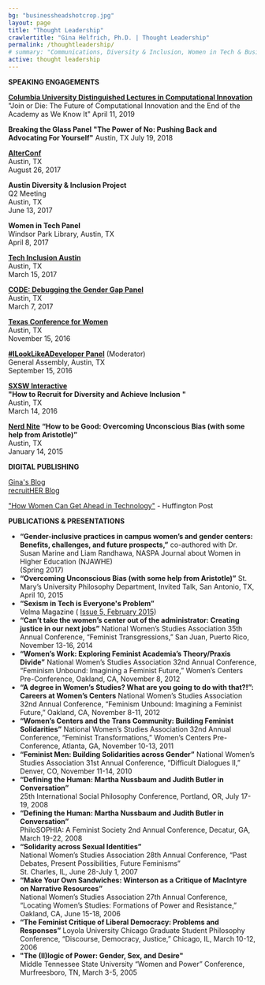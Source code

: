 ```yaml
---
bg: "businessheadshotcrop.jpg"
layout: page
title: "Thought Leadership"
crawlertitle: "Gina Helfrich, Ph.D. | Thought Leadership"
permalink: /thoughtleadership/
# summary: "Communications, Diversity & Inclusion, Women in Tech & Business"
active: thought leadership
---
```


**SPEAKING ENGAGEMENTS**  
  
**[Columbia University Distinguished Lectures in Computational Innovation](https://brown.columbia.edu/event/distinguished-lectures-in-computational-innovation-dr-gina-helfrich/)**
"Join or Die: The Future of Computational Innovation and the End of the Academy as We Know It"
April 11, 2019

**Breaking the Glass Panel**
**"The Power of No: Pushing Back and Advocating For Yourself"**
Austin, TX
July 19, 2018

**[AlterConf](https://alterconf.com/conferences/2017/austin-tx)**  
Austin, TX  
August 26, 2017  
  
**Austin Diversity & Inclusion Project**  
Q2 Meeting  
Austin, TX  
June 13, 2017  
  
**Women in Tech Panel**  
Windsor Park Library, Austin, TX  
April 8, 2017  
  
**[Tech Inclusion Austin](https://austin17.techinclusion.co/)**  
Austin, TX  
March 15, 2017  
  
**[CODE: Debugging the Gender Gap Panel](https://www.eventbrite.com/e/screening-of-code-debugging-the-gender-gap-tickets-32188679206)**  
Austin, TX  
March 7, 2017  
  
**[Texas Conference for Women](https://www.txconferenceforwomen.org/)**  
Austin, TX  
November 15, 2016  
  
**[#ILookLikeADeveloper Panel](https://generalassemb.ly/education/ilooklikeadeveloper/austin/28154)** (Moderator)  
General Assembly, Austin, TX  
September 15, 2016  
  
**[SXSW Interactive](http://schedule.sxsw.com/2016/events/event_PP51520)**  
**"How to Recruit for Diversity and Achieve Inclusion** **"**  
Austin, TX  
March 14, 2016  
  
[**Nerd Nite**](https://vimeo.com/116983511)
**“How to be Good: Overcoming Unconscious Bias (with some help from Aristotle)”**  
Austin, TX  
January 14, 2015  
  
  
**DIGITAL PUBLISHING**  
  
[Gina's Blog](http://ginahelfrich.com/blog/)  
[recruitHER Blog](http://bit.ly/2aGoKZn)  
  
["How Women Can Get Ahead in Technology"](http://www.huffingtonpost.com/entry/58c80a10e4b03400023f4b6b) \- Huffington Post  
  
  
**PUBLICATIONS & PRESENTATIONS**  
  

*   **“Gender-inclusive practices in campus women’s and gender centers: Benefits, challenges, and future prospects,”** co-authored with Dr. Susan Marine and Liam Randhawa, NASPA Journal about Women in Higher Education (NJAWHE)  
    (Spring 2017)
*   **“Overcoming Unconscious Bias (with some help from Aristotle)”** St. Mary’s University Philosophy Department, Invited Talk, San Antonio, TX, April 10, 2015
*   **“Sexism in Tech is Everyone's Problem”**  
    Velma Magazine ( [Issue 5, February 2015](http://issuu.com/velmamag/docs/velmamagissue5sex/19))
*   **“Can’t take the women’s center out of the administrator: Creating justice in our next jobs”** National Women’s Studies Association 35th Annual Conference, “Feminist Transgressions,” San Juan, Puerto Rico, November 13-16, 2014
*   **“Women’s Work: Exploring Feminist Academia’s Theory/Praxis Divide”** National Women’s Studies Association 32nd Annual Conference, “Feminism Unbound: Imagining a Feminist Future,” Women’s Centers Pre-Conference, Oakland, CA, November 8, 2012
*   **“A degree in Women’s Studies? What are you going to do with that?!”: Careers at Women’s Centers** National Women’s Studies Association 32nd Annual Conference, “Feminism Unbound: Imagining a Feminist Future,” Oakland, CA, November 8-11, 2012
*   **“Women’s Centers and the Trans Community: Building Feminist Solidarities”** National Women’s Studies Association 32nd Annual Conference, “Feminist Transformations,” Women’s Centers Pre-Conference, Atlanta, GA, November 10-13, 2011
*   **“Feminist Men: Building Solidarities across Gender”** National Women’s Studies Association 31st Annual Conference, “Difficult Dialogues II,” Denver, CO, November 11-14, 2010
*   **“Defining the Human: Martha Nussbaum and Judith Butler in Conversation”**  
    25th International Social Philosophy Conference, Portland, OR, July 17-19, 2008
*   **“Defining the Human: Martha Nussbaum and Judith Butler in Conversation”**  
    PhiloSOPHIA: A Feminist Society 2nd Annual Conference, Decatur, GA, March 19-22, 2008
*   **“Solidarity across Sexual Identities”**  
    National Women’s Studies Association 28th Annual Conference, “Past Debates, Present Possibilities, Future Feminisms”  
    St. Charles, IL, June 28-July 1, 2007
*   **“Make Your Own Sandwiches: Winterson as a Critique of MacIntyre on Narrative Resources”**  
    National Women’s Studies Association 27th Annual Conference, “Locating Women’s Studies: Formations of Power and Resistance,” Oakland, CA, June 15-18, 2006
*   **“The Feminist Critique of Liberal Democracy: Problems and Responses”** Loyola University Chicago Graduate Student Philosophy Conference, “Discourse, Democracy, Justice,” Chicago, IL, March 10-12, 2006
*   **"The (Il)logic of Power: Gender, Sex, and Desire"**  
    Middle Tennessee State University “Women and Power” Conference, Murfreesboro, TN, March 3-5, 2005
